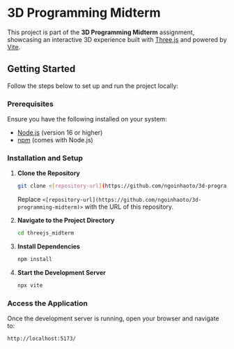 # 3D Programming Midterm

This project is part of the **3D Programming Midterm** assignment, showcasing an interactive 3D experience built with [Three.js](https://threejs.org/) and powered by [Vite](https://vitejs.dev/).

## Getting Started

Follow the steps below to set up and run the project locally:

### Prerequisites
Ensure you have the following installed on your system:
- [Node.js](https://nodejs.org/) (version 16 or higher)
- [npm](https://www.npmjs.com/) (comes with Node.js)

### Installation and Setup

1. **Clone the Repository**
   ```bash
   git clone <[repository-url](https://github.com/ngoinhaoto/3d-programming-midterm)>
   ```
   Replace `<[repository-url](https://github.com/ngoinhaoto/3d-programming-midterm)>` with the URL of this repository.

2. **Navigate to the Project Directory**
   ```bash
   cd threejs_midterm
   ```

3. **Install Dependencies**
   ```bash
   npm install
   ```

4. **Start the Development Server**
   ```bash
   npx vite
   ```

### Access the Application
Once the development server is running, open your browser and navigate to:

```
http://localhost:5173/
```
